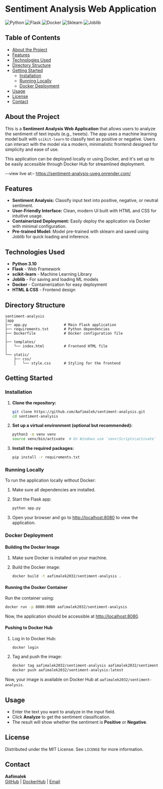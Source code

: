 # Sentiment Analysis Web Application

![Python](https://img.shields.io/badge/Python-3.9+-blue) ![Flask](https://img.shields.io/badge/Flask-2.0+-red) ![Docker](https://img.shields.io/badge/Docker-20.10+-blue) ![Sklearn](https://img.shields.io/badge/Scikit--Learn-0.24+-orange) ![Joblib](https://img.shields.io/badge/Joblib-1.0+-green)

## Table of Contents

- [About the Project](#about-the-project)
- [Features](#features)
- [Technologies Used](#technologies-used)
- [Directory Structure](#directory-structure)
- [Getting Started](#getting-started)
  - [Installation](#installation)
  - [Running Locally](#running-locally)
  - [Docker Deployment](#docker-deployment)
- [Usage](#usage)
- [License](#license)
- [Contact](#contact)

## About the Project

This is a **Sentiment Analysis Web Application** that allows users to analyze the sentiment of text inputs (e.g., tweets). The app uses a machine learning model built with `scikit-learn` to classify text as positive or negative. Users can interact with the model via a modern, minimalistic frontend designed for simplicity and ease of use.

This application can be deployed locally or using Docker, and it's set up to be easily accessible through Docker Hub for streamlined deployment.

--view live at:- https://sentiment-analysis-uyeg.onrender.com/
## Features

- **Sentiment Analysis:** Classify input text into positive, negative, or neutral sentiment.
- **User-Friendly Interface:** Clean, modern UI built with HTML and CSS for intuitive usage.
- **Containerized Deployment:** Easily deploy the application via Docker with minimal configuration.
- **Pre-trained Model:** Model pre-trained with sklearn and saved using Joblib for quick loading and inference.

## Technologies Used

- **Python 3.10**
- **Flask** - Web Framework
- **scikit-learn** - Machine Learning Library
- **Joblib** - For saving and loading ML models
- **Docker** - Containerization for easy deployment
- **HTML & CSS** - Frontend design

## Directory Structure

```plaintext
sentiment-analysis
│app
├── app.py                 # Main Flask application
├── requirements.txt       # Python dependencies
├── Dockerfile             # Docker configuration file
│
├── templates/
│   └── index.html         # Frontend HTML file
│
└── static/
    ├── css/
    │   └── style.css      # Styling for the frontend
```

## Getting Started

### Installation

1. **Clone the repository:**

   ```bash
   git clone https://github.com/Aafimalek/sentiment-analysis.git
   cd sentiment-analysis
   ```

2. **Set up a virtual environment (optional but recommended):**

   ```bash
   python3 -m venv venv
   source venv/bin/activate  # On Windows use `venv\Scripts\activate`
   ```

3. **Install the required packages:**

   ```bash
   pip install -r requirements.txt
   ```

### Running Locally

To run the application locally without Docker:

1. Make sure all dependencies are installed.
2. Start the Flask app:

   ```bash
   python app.py
   ```

3. Open your browser and go to [http://localhost:8080](http://localhost:8080) to view the application.

### Docker Deployment

#### Building the Docker Image

1. Make sure Docker is installed on your machine.
2. Build the Docker image:

   ```bash
   docker build -t aafimalek2032/sentiment-analysis .
   ```

#### Running the Docker Container

Run the container using:

```bash
docker run -p 8080:8080 aafimalek2032/sentiment-analysis
```

Now, the application should be accessible at [http://localhost:8080](http://localhost:8080).

#### Pushing to Docker Hub

1. Log in to Docker Hub:

   ```bash
   docker login
   ```

2. Tag and push the image:

   ```bash
   docker tag aafimalek2032/sentiment-analysis aafimalek2032/sentiment-analysis:latest
   docker push aafimalek2032/sentiment-analysis:latest
   ```

Now, your image is available on Docker Hub at `aafimalek2032/sentiment-analysis`.

## Usage

- Enter the text you want to analyze in the input field.
- Click **Analyze** to get the sentiment classification.
- The result will show whether the sentiment is **Positive** or **Negative**.



## License

Distributed under the MIT License. See `LICENSE` for more information.

## Contact

**Aafimalek**  
[GitHub](https://github.com/Aafimalek) | [DockerHub](https://hub.docker.com/u/aafimalek2032) | [Email](mailto:aafimalek2023@gmail.com)

